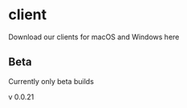 # client
Download our clients for macOS and Windows here

## Beta
Currently only beta builds

v 0.0.21